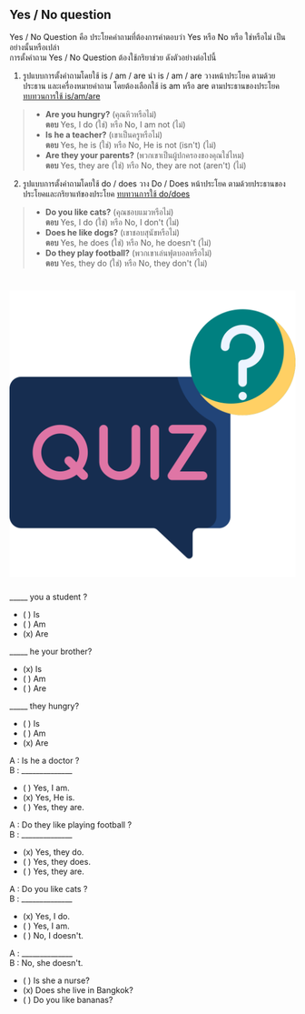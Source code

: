 
## Yes / No question

Yes / No Question คือ ประโยคคำถามที่ต้องการคำตอบว่า Yes หรือ No หรือ ใช่หรือไม่ เป็นอย่างนั้นหรือเปล่า  
การตั้งคำถาม Yes / No Question ต้องใช้กริยาช่วย ดังตัวอย่างต่อไปนี้

1. รูปแบบการตั้งคำถามโดยใช้ is / am / are
นำ is / am / are วางหน้าประโยค ตามด้วยประธาน และเครื่องหมายคำถาม 
โดยต้องเลือกใช้ is am หรือ are ตามประธานของประโยค
[ทบทวนการใช้ is/am/are](#/lesson/[category:4grammar][group:tense]is%20am%20are%20[icon:verbtobe][level:4].md) 

  > - **Are you hungry?** (คุณหิวหรือไม่)  
      **ตอบ** Yes, I do (ใช่) หรือ No, I am not (ไม่)
  > - **Is he a teacher?** (เขาเป็นครูหรือไม่)  
      **ตอบ** Yes, he is (ใช่) หรือ No, He is not (isn't) (ไม่)
  > - **Are they your parents?** (พวกเขาเป็นผู้ปกครองของคุณใช่ไหม)  
      **ตอบ** Yes, they are (ใช่) หรือ No, they are not (aren't) (ไม่) 

2. รูปแบบการตั้งคำถามโดยใช้ do / does
วาง Do / Does หน้าประโยค ตามด้วยประธานของประโยคและกริยาแท้ของประโยค 
[ทบทวนการใช้ do/does](#/lesson/[category:4grammar][group:tense]do%20does%20[icon:verbtodo][level:10].md)  
  > - **Do you like cats?** (คุณชอบแมวหรือไม่)  
      **ตอบ** Yes, I do (ใช่) หรือ No, I don't (ไม่)
  > - **Does he like dogs?** (เขาชอบสุนัขหรือไม่)  
      **ตอบ** Yes, he does (ใช่) หรือ No, he doesn't (ไม่)  
  > - **Do they play football?** (พวกเขาเล่นฟุตบอลหรือไม่)  
      **ตอบ** Yes, they do (ใช่) หรือ No, they don't (ไม่) 


# ![icon](/media/icons/quiz.svg) 

_____ you a student ?  
 
 - ( ) Is
 - ( ) Am
 - (x) Are


_____ he your brother?  
 
 - (x) Is
 - ( ) Am
 - ( ) Are


_____ they hungry?  
 
 - ( ) Is
 - ( ) Am
 - (x) Are


A : Is he a doctor ?  
B : ______________  

 - ( ) Yes, I am.
 - (x) Yes, He is.
 - ( ) Yes, they are.

A : Do they like playing football ?  
B : ______________  

 - (x) Yes, they do.
 - ( ) Yes, they does.
 - ( ) Yes, they are. 

A : Do you like cats ?  
B : ______________  

 - (x) Yes, I do.
 - ( ) Yes, I am.
 - ( ) No, I doesn't. 


 A : ______________  
 B : No, she doesn't.  

 - ( ) Is she a nurse?
 - (x) Does she live in Bangkok?
 - ( ) Do you like bananas?